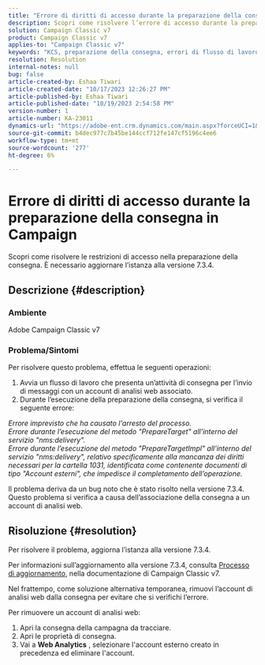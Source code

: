 ```yaml
---
title: "Errore di diritti di accesso durante la preparazione della consegna in Campaign"
description: Scopri come risolvere l’errore di accesso durante la preparazione della consegna a causa di diritti insufficienti per la cartella 1031.
solution: Campaign Classic v7
product: Campaign Classic v7
applies-to: "Campaign Classic v7"
keywords: "KCS, preparazione della consegna, errori di flusso di lavoro, account Web Analytics"
resolution: Resolution
internal-notes: null
bug: false
article-created-by: Eshaa Tiwari
article-created-date: "10/17/2023 12:26:27 PM"
article-published-by: Eshaa Tiwari
article-published-date: "10/19/2023 2:54:58 PM"
version-number: 1
article-number: KA-23011
dynamics-url: "https://adobe-ent.crm.dynamics.com/main.aspx?forceUCI=1&pagetype=entityrecord&etn=knowledgearticle&id=49e2f862-e86c-ee11-8df0-6045bd006a22"
source-git-commit: b4dec977c7b45be144ccf712fe147cf5196c4ee6
workflow-type: tm+mt
source-wordcount: '277'
ht-degree: 6%

---
```


# Errore di diritti di accesso durante la preparazione della consegna in Campaign


Scopri come risolvere le restrizioni di accesso nella preparazione della consegna. È necessario aggiornare l’istanza alla versione 7.3.4.

## Descrizione {#description}


### Ambiente

Adobe Campaign Classic v7

### Problema/Sintomi

Per risolvere questo problema, effettua le seguenti operazioni:

1. Avvia un flusso di lavoro che presenta un’attività di consegna per l’invio di messaggi con un account di analisi web associato.
2. Durante l’esecuzione della preparazione della consegna, si verifica il seguente errore:


*Errore imprevisto che ha causato l&#39;arresto del processo.
<br>Errore durante l’esecuzione del metodo &quot;PrepareTarget&quot; all’interno del servizio &quot;nms:delivery&quot;. 
<br>Errore durante l’esecuzione del metodo &quot;PrepareTargetImpl&quot; all’interno del servizio &quot;nms:delivery&quot;, relativo specificamente alla mancanza dei diritti necessari per la cartella 1031, identificata come contenente documenti di tipo &quot;Account esterni&quot;, che impedisce il completamento dell’operazione.*

Il problema deriva da un bug noto che è stato risolto nella versione 7.3.4. Questo problema si verifica a causa dell’associazione della consegna a un account di analisi web.




## Risoluzione {#resolution}


Per risolvere il problema, aggiorna l’istanza alla versione 7.3.4.

Per informazioni sull’aggiornamento alla versione 7.3.4, consulta [Processo di aggiornamento](https://experienceleague.adobe.com/docs/campaign-classic/using/getting-started/starting-with-adobe-campaign/faq/faq-build-upgrade.html?lang=en), nella documentazione di Campaign Classic v7.

Nel frattempo, come soluzione alternativa temporanea, rimuovi l’account di analisi web dalla consegna per evitare che si verifichi l’errore.

Per rimuovere un account di analisi web:

1. Apri la consegna della campagna da tracciare.
2. Apri le proprietà di consegna.
3. Vai a <b>Web Analytics</b> , selezionare l&#39;account esterno creato in precedenza ed eliminare l&#39;account.

